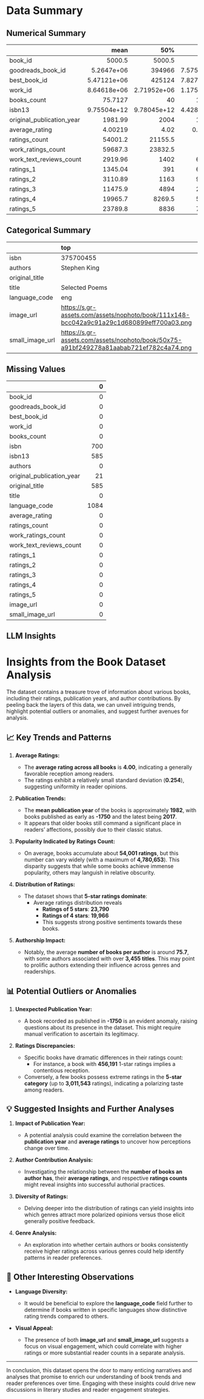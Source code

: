 # Data Summary
## Numerical Summary
|                           |            mean |              50% |              std |            min |              max |
|:--------------------------|----------------:|-----------------:|-----------------:|---------------:|-----------------:|
| book_id                   |  5000.5         |   5000.5         |   2886.9         |     1          |  10000           |
| goodreads_book_id         |     5.2647e+06  | 394966           |      7.57546e+06 |     1          |      3.32886e+07 |
| best_book_id              |     5.47121e+06 | 425124           |      7.82733e+06 |     1          |      3.55342e+07 |
| work_id                   |     8.64618e+06 |      2.71952e+06 |      1.17511e+07 |    87          |      5.63996e+07 |
| books_count               |    75.7127      |     40           |    170.471       |     1          |   3455           |
| isbn13                    |     9.75504e+12 |      9.78045e+12 |      4.42862e+11 |     1.9517e+08 |      9.79001e+12 |
| original_publication_year |  1981.99        |   2004           |    152.577       | -1750          |   2017           |
| average_rating            |     4.00219     |      4.02        |      0.254427    |     2.47       |      4.82        |
| ratings_count             | 54001.2         |  21155.5         | 157370           |  2716          |      4.78065e+06 |
| work_ratings_count        | 59687.3         |  23832.5         | 167804           |  5510          |      4.94236e+06 |
| work_text_reviews_count   |  2919.96        |   1402           |   6124.38        |     3          | 155254           |
| ratings_1                 |  1345.04        |    391           |   6635.63        |    11          | 456191           |
| ratings_2                 |  3110.89        |   1163           |   9717.12        |    30          | 436802           |
| ratings_3                 | 11475.9         |   4894           |  28546.4         |   323          | 793319           |
| ratings_4                 | 19965.7         |   8269.5         |  51447.4         |   750          |      1.4813e+06  |
| ratings_5                 | 23789.8         |   8836           |  79768.9         |   754          |      3.01154e+06 |
## Categorical Summary
|                 | top                                                                                      |   freq |
|:----------------|:-----------------------------------------------------------------------------------------|-------:|
| isbn            | 375700455                                                                                |      1 |
| authors         | Stephen King                                                                             |     60 |
| original_title  |                                                                                          |      5 |
| title           | Selected Poems                                                                           |      4 |
| language_code   | eng                                                                                      |   6341 |
| image_url       | https://s.gr-assets.com/assets/nophoto/book/111x148-bcc042a9c91a29c1d680899eff700a03.png |   3332 |
| small_image_url | https://s.gr-assets.com/assets/nophoto/book/50x75-a91bf249278a81aabab721ef782c4a74.png   |   3332 |
## Missing Values
|                           |    0 |
|:--------------------------|-----:|
| book_id                   |    0 |
| goodreads_book_id         |    0 |
| best_book_id              |    0 |
| work_id                   |    0 |
| books_count               |    0 |
| isbn                      |  700 |
| isbn13                    |  585 |
| authors                   |    0 |
| original_publication_year |   21 |
| original_title            |  585 |
| title                     |    0 |
| language_code             | 1084 |
| average_rating            |    0 |
| ratings_count             |    0 |
| work_ratings_count        |    0 |
| work_text_reviews_count   |    0 |
| ratings_1                 |    0 |
| ratings_2                 |    0 |
| ratings_3                 |    0 |
| ratings_4                 |    0 |
| ratings_5                 |    0 |
| image_url                 |    0 |
| small_image_url           |    0 |
## LLM Insights
# Insights from the Book Dataset Analysis

The dataset contains a treasure trove of information about various books, including their ratings, publication years, and author contributions. By peeling back the layers of this data, we can unveil intriguing trends, highlight potential outliers or anomalies, and suggest further avenues for analysis.

## 📈 Key Trends and Patterns

1. **Average Ratings:**
   - The **average rating across all books** is **4.00**, indicating a generally favorable reception among readers.
   - The ratings exhibit a relatively small standard deviation (**0.254**), suggesting uniformity in reader opinions.

2. **Publication Trends:**
   - The **mean publication year** of the books is approximately **1982**, with books published as early as **-1750** and the latest being **2017**. 
   - It appears that older books still command a significant place in readers’ affections, possibly due to their classic status.

3. **Popularity Indicated by Ratings Count:**
   - On average, books accumulate about **54,001 ratings**, but this number can vary widely (with a maximum of **4,780,653**). This disparity suggests that while some books achieve immense popularity, others may languish in relative obscurity.

4. **Distribution of Ratings:**
   - The dataset shows that **5-star ratings dominate**: 
     - Average ratings distribution reveals 
       - **Ratings of 5 stars**: **23,790**
       - **Ratings of 4 stars**: **19,966**
       - This suggests strong positive sentiments towards these books.

5. **Authorship Impact:**
   - Notably, the average **number of books per author** is around **75.7**, with some authors associated with over **3,455 titles**. This may point to prolific authors extending their influence across genres and readerships.

## 📊 Potential Outliers or Anomalies

1. **Unexpected Publication Year:**
   - A book recorded as published in **-1750** is an evident anomaly, raising questions about its presence in the dataset. This might require manual verification to ascertain its legitimacy.

2. **Ratings Discrepancies:**
   - Specific books have dramatic differences in their ratings count:
     - For instance, a book with **456,191** 1-star ratings implies a contentious reception.
   - Conversely, a few books possess extreme ratings in the **5-star category** (up to **3,011,543** ratings), indicating a polarizing taste among readers.

## 💡 Suggested Insights and Further Analyses

1. **Impact of Publication Year:**
   - A potential analysis could examine the correlation between the **publication year** and **average ratings** to uncover how perceptions change over time.

2. **Author Contribution Analysis:**
   - Investigating the relationship between the **number of books an author has**, their **average ratings**, and respective **ratings counts** might reveal insights into successful authorial practices.

3. **Diversity of Ratings:**
   - Delving deeper into the distribution of ratings can yield insights into which genres attract more polarized opinions versus those elicit generally positive feedback.

4. **Genre Analysis:**
   - An exploration into whether certain authors or books consistently receive higher ratings across various genres could help identify patterns in reader preferences.

## 🌟 Other Interesting Observations

- **Language Diversity:**
  - It would be beneficial to explore the **language_code** field further to determine if books written in specific languages show distinctive rating trends compared to others.

- **Visual Appeal:**
  - The presence of both **image_url** and **small_image_url** suggests a focus on visual engagement, which could correlate with higher ratings or more substantial reader counts in a separate analysis.

-----

In conclusion, this dataset opens the door to many enticing narratives and analyses that promise to enrich our understanding of book trends and reader preferences over time. Engaging with these insights could drive new discussions in literary studies and reader engagement strategies.
